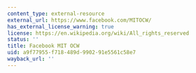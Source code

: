 ```yaml
---
content_type: external-resource
external_url: https://www.facebook.com/MITOCW/
has_external_license_warning: true
license: https://en.wikipedia.org/wiki/All_rights_reserved
status: ''
title: Facebook MIT OCW
uid: a9f77955-f718-489d-9902-91e5561c58e7
wayback_url: ''
---
```

